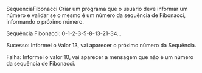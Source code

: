 SequenciaFibonacci
Criar um programa que o usuário deve informar um número e validar se o mesmo é um número da sequência de Fibonacci, informando o próximo número.

Sequência Fibonacci: 0-1-2-3-5-8-13-21-34...

Sucesso: Informei o Valor 13, vai aparecer o próximo número da Sequência.

Falha: Informei o valor 10, vai aparecer a mensagem que não é um número da sequência de Fibonacci.
